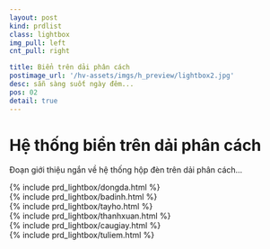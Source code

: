```yaml
---
layout: post
kind: prdlist
class: lightbox
img_pull: left
cnt_pull: right

title: Biển trên dải phân cách
postimage_url: '/hv-assets/imgs/h_preview/lightbox2.jpg'
desc: sẵn sàng suốt ngày đêm...
pos: 02
detail: true
---
```


<div class="product-desc bgyellow tx-center">
    <h1>Hệ thống biển trên dải phân cách</h1>
    <p>Đoạn giới thiệu ngắn về hệ thống hộp đèn trên dải phân cách...</p>
</div>

<div class="product-detail">
    {% include prd_lightbox/dongda.html %}
</div>

<div class="product-detail">
    {% include prd_lightbox/badinh.html %}
</div>

<div class="product-detail">
    {% include prd_lightbox/tayho.html %}
</div>

<div class="product-detail">
    {% include prd_lightbox/thanhxuan.html %}
</div>


<div class="product-detail">
    {% include prd_lightbox/caugiay.html %}
</div>

<div class="product-detail">
    {% include prd_lightbox/tuliem.html %}
</div>




<p style="font-size:60px;"><i class="fa fa-refresh fa-spin"></i></p>